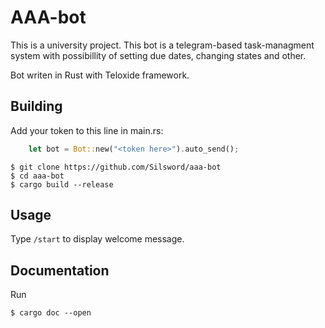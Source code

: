 # AAA-bot
This is a university project. This bot is a telegram-based task-managment system 
with possibillity of setting due dates, changing states and other.

Bot writen in Rust with Teloxide framework.
## Building
Add your token to this line in main.rs:
```rust
	let bot = Bot::new("<token here>").auto_send();
```

```
$ git clone https://github.com/Silsword/aaa-bot
$ cd aaa-bot
$ cargo build --release
```
## Usage
Type `/start` to display welcome message.

## Documentation
Run
```
$ cargo doc --open
```